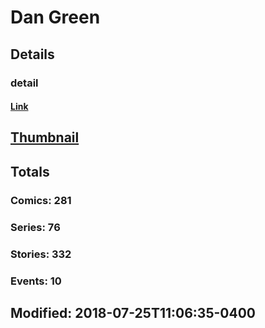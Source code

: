 # Dan  Green 
## Details
### detail
#### [Link](http://marvel.com/comics/creators/1326/dan_green?utm_campaign=apiRef&utm_source=225578a89fc76f3d20fbffda5d17a88d)
## [Thumbnail](http://i.annihil.us/u/prod/marvel/i/mg/c/30/4bc47ccc480a8.jpg)
## Totals
### Comics: 281
### Series: 76
### Stories: 332
### Events: 10
## Modified: 2018-07-25T11:06:35-0400